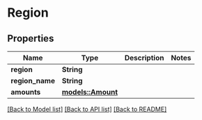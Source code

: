 # Region

## Properties

Name | Type | Description | Notes
------------ | ------------- | ------------- | -------------
**region** | **String** |  | 
**region_name** | **String** |  | 
**amounts** | [**models::Amount**](Amount.md) |  | 

[[Back to Model list]](../README.md#documentation-for-models) [[Back to API list]](../README.md#documentation-for-api-endpoints) [[Back to README]](../README.md)


